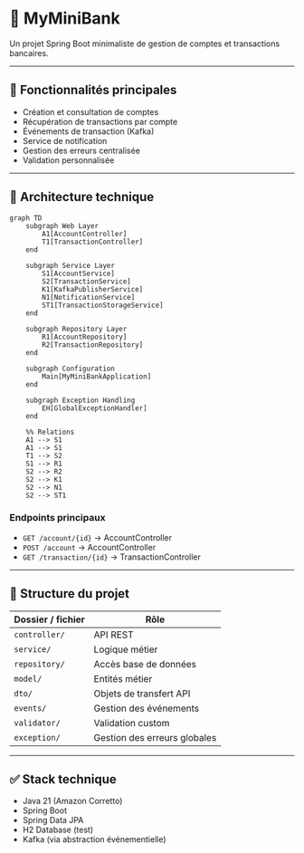 
# 💼 MyMiniBank

Un projet Spring Boot minimaliste de gestion de comptes et transactions bancaires.

---

## 🔧 Fonctionnalités principales

- Création et consultation de comptes
- Récupération de transactions par compte
- Événements de transaction (Kafka)
- Service de notification
- Gestion des erreurs centralisée
- Validation personnalisée

---

## 🧱 Architecture technique

```mermaid
graph TD
    subgraph Web Layer
        A1[AccountController]
        T1[TransactionController]
    end

    subgraph Service Layer
        S1[AccountService]
        S2[TransactionService]
        K1[KafkaPublisherService]
        N1[NotificationService]
        ST1[TransactionStorageService]
    end

    subgraph Repository Layer
        R1[AccountRepository]
        R2[TransactionRepository]
    end

    subgraph Configuration
        Main[MyMiniBankApplication]
    end

    subgraph Exception Handling
        EH[GlobalExceptionHandler]
    end

    %% Relations
    A1 --> S1
    A1 --> S1
    T1 --> S2
    S1 --> R1
    S2 --> R2
    S2 --> K1
    S2 --> N1
    S2 --> ST1
```

### Endpoints principaux

- `GET /account/{id}` → AccountController
- `POST /account` → AccountController
- `GET /transaction/{id}` → TransactionController

---

## 📁 Structure du projet

| Dossier / fichier | Rôle |
|------------------|------|
| `controller/`     | API REST |
| `service/`        | Logique métier |
| `repository/`     | Accès base de données |
| `model/`          | Entités métier |
| `dto/`            | Objets de transfert API |
| `events/`         | Gestion des événements |
| `validator/`      | Validation custom |
| `exception/`      | Gestion des erreurs globales |

---

## ✅ Stack technique

- Java 21 (Amazon Corretto)
- Spring Boot
- Spring Data JPA
- H2 Database (test)
- Kafka (via abstraction événementielle)
